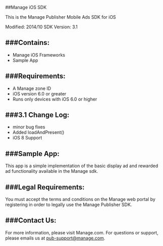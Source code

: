 ##Manage iOS SDK


This is the Manage Publisher Mobile Ads SDK for iOS

Modified: 2014/10
SDK Version: 3.1

###Contains:
----------------------------------
* Manage iOS Frameworks
* Sample App

###Requirements:
----------------------------------
* A Manage zone ID
* iOS version 6.0 or greater
* Runs only devices with iOS 6.0 or higher

###3.1 Change Log:
----------------------------------
* minor bug fixes
* Added loadAndPresent()
* iOS 8 Support

###Sample App:
----------------------------------
This app is a simple implementation of the basic display ad and rewarded ad functionality available in the
Manage sdk.


###Legal Requirements:
----------------------------------
You must accept the terms and conditions on the Manage web portal by registering in order to legally use the
Manage Publisher SDK.

###Contact Us: 
----------------------------------
For more information, please visit Manage.com.  For questions or support, please emails us at
[pub-support@manage.com](mailto:pub-support@manage.com).
